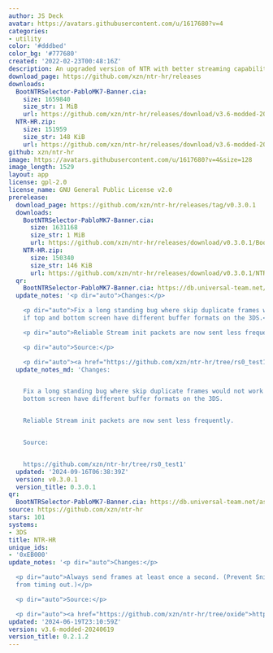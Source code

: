 ```yaml
---
author: JS Deck
avatar: https://avatars.githubusercontent.com/u/1617680?v=4
categories:
- utility
color: '#dddbed'
color_bg: '#777680'
created: '2022-02-23T00:48:16Z'
description: An upgraded version of NTR with better streaming capabilities.
download_page: https://github.com/xzn/ntr-hr/releases
downloads:
  BootNTRSelector-PabloMK7-Banner.cia:
    size: 1659840
    size_str: 1 MiB
    url: https://github.com/xzn/ntr-hr/releases/download/v3.6-modded-20240619/BootNTRSelector-PabloMK7-Banner.cia
  NTR-HR.zip:
    size: 151959
    size_str: 148 KiB
    url: https://github.com/xzn/ntr-hr/releases/download/v3.6-modded-20240619/NTR-HR.zip
github: xzn/ntr-hr
image: https://avatars.githubusercontent.com/u/1617680?v=4&size=128
image_length: 1529
layout: app
license: gpl-2.0
license_name: GNU General Public License v2.0
prerelease:
  download_page: https://github.com/xzn/ntr-hr/releases/tag/v0.3.0.1
  downloads:
    BootNTRSelector-PabloMK7-Banner.cia:
      size: 1631168
      size_str: 1 MiB
      url: https://github.com/xzn/ntr-hr/releases/download/v0.3.0.1/BootNTRSelector-PabloMK7-Banner.cia
    NTR-HR.zip:
      size: 150340
      size_str: 146 KiB
      url: https://github.com/xzn/ntr-hr/releases/download/v0.3.0.1/NTR-HR.zip
  qr:
    BootNTRSelector-PabloMK7-Banner.cia: https://db.universal-team.net/assets/images/qr/prerelease/bootntrselector-pablomk7-banner-cia.png
  update_notes: '<p dir="auto">Changes:</p>

    <p dir="auto">Fix a long standing bug where skip duplicate frames would not work
    if top and bottom screen have different buffer formats on the 3DS.</p>

    <p dir="auto">Reliable Stream init packets are now sent less frequently.</p>

    <p dir="auto">Source:</p>

    <p dir="auto"><a href="https://github.com/xzn/ntr-hr/tree/rs0_test1">https://github.com/xzn/ntr-hr/tree/rs0_test1</a></p>'
  update_notes_md: 'Changes:


    Fix a long standing bug where skip duplicate frames would not work if top and
    bottom screen have different buffer formats on the 3DS.


    Reliable Stream init packets are now sent less frequently.


    Source:


    https://github.com/xzn/ntr-hr/tree/rs0_test1'
  updated: '2024-09-16T06:38:39Z'
  version: v0.3.0.1
  version_title: 0.3.0.1
qr:
  BootNTRSelector-PabloMK7-Banner.cia: https://db.universal-team.net/assets/images/qr/bootntrselector-pablomk7-banner-cia.png
source: https://github.com/xzn/ntr-hr
stars: 101
systems:
- 3DS
title: NTR-HR
unique_ids:
- '0xEB000'
update_notes: '<p dir="auto">Changes:</p>

  <p dir="auto">Always send frames at least once a second. (Prevent Snickerstream
  from timing out.)</p>

  <p dir="auto">Source:</p>

  <p dir="auto"><a href="https://github.com/xzn/ntr-hr/tree/oxide">https://github.com/xzn/ntr-hr/tree/oxide</a></p>'
updated: '2024-06-19T23:10:59Z'
version: v3.6-modded-20240619
version_title: 0.2.1.2
---
```

